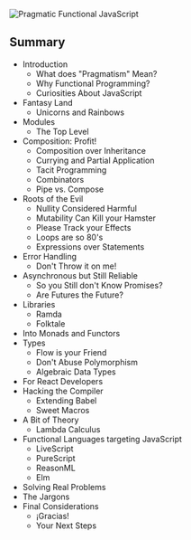 ![Pragmatic Functional JavaScript](https://i.imgur.com/MgViIhg.png)

## Summary

- Introduction
  - What does "Pragmatism" Mean?
  - Why Functional Programming?
  - Curiosities About JavaScript
- Fantasy Land
  - Unicorns and Rainbows
- Modules
  - The Top Level
- Composition: Profit!
  - Composition over Inheritance
  - Currying and Partial Application
  - Tacit Programming
  - Combinators
  - Pipe vs. Compose
- Roots of the Evil
  - Nullity Considered Harmful
  - Mutability Can Kill your Hamster
  - Please Track your Effects
  - Loops are so 80's
  - Expressions over Statements
- Error Handling
  - Don't Throw it on me!
- Asynchronous but Still Reliable
  - So you Still don't Know Promises?
  - Are Futures the Future?
- Libraries
  - Ramda
  - Folktale
- Into Monads and Functors
- Types
  - Flow is your Friend
  - Don't Abuse Polymorphism
  - Algebraic Data Types
- For React Developers
- Hacking the Compiler
  - Extending Babel
  - Sweet Macros
- A Bit of Theory
  - Lambda Calculus
- Functional Languages targeting JavaScript
  - LiveScript
  - PureScript
  - ReasonML
  - Elm
- Solving Real Problems
- The Jargons
- Final Considerations
  - ¡Gracias!
  - Your Next Steps
